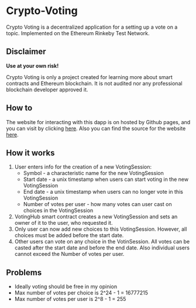 # Crypto-Voting

Crypto Voting is a decentralized application for a setting up a vote on a topic.
Implemented on the Ethereum Rinkeby Test Network.

## Disclaimer

<strong>Use at your own risk!</strong>

Crypto Voting is only a project created for learning more about smart contracts
and Ethereum blockchain. It is not audited nor any professional blockchain
developer approved it.

## How to

The website for interacting with this dapp is on hosted by Github pages, and you
can visit by clicking [here](https://nesquiko.github.io/crypto-voting-website/).
Also you can find the source for the website [here](https://github.com/Nesquiko/crypto-voting-website/tree/main).

## How it works

1. User enters info for the creation of a new VotingSession:
    - Symbol - a characteristic name for the new VotingSession
    - Start date - a unix timestamp when users can start voting in the new VotingSession
    - End date - a unix timestamp when users can no longer vote in this VotingSession
    - Number of votes per user - how many votes can user cast on choices in the VotingSession
2. VotingHub smart contract creates a new VotingSession and sets an owner of it to the user, who requested it.
3. Only user can now add new choices to this VotingSession. However, all choices must be added before the start date.
4. Other users can vote on any choice in the VotinSession. All votes can be casted after the start date and before the end date. Also individual users cannot exceed the Number of votes per user.

## Problems

-   Ideally voting should be free in my opinion
-   Max number of votes per choice is 2^24 - 1 = 16777215
-   Max number of votes per user is 2^8 - 1 = 255
